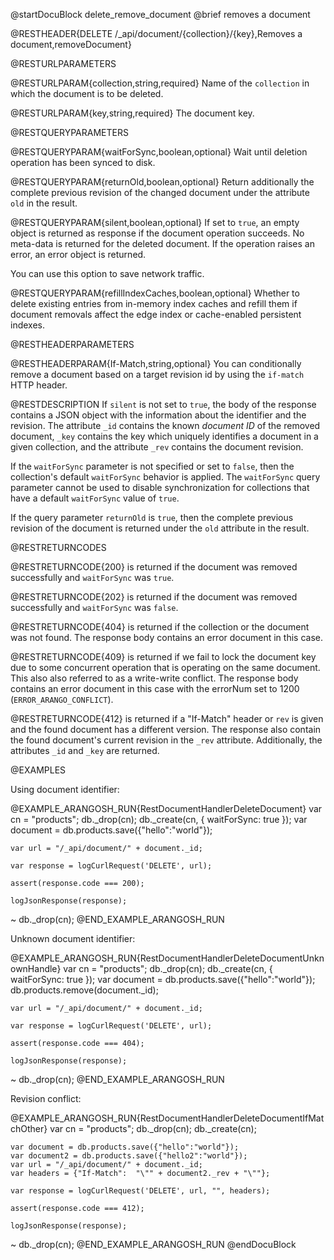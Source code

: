 @startDocuBlock delete_remove_document
@brief removes a document

@RESTHEADER{DELETE /_api/document/{collection}/{key},Removes a document,removeDocument}

@RESTURLPARAMETERS

@RESTURLPARAM{collection,string,required}
Name of the `collection` in which the document is to be deleted.

@RESTURLPARAM{key,string,required}
The document key.

@RESTQUERYPARAMETERS

@RESTQUERYPARAM{waitForSync,boolean,optional}
Wait until deletion operation has been synced to disk.

@RESTQUERYPARAM{returnOld,boolean,optional}
Return additionally the complete previous revision of the changed
document under the attribute `old` in the result.

@RESTQUERYPARAM{silent,boolean,optional}
If set to `true`, an empty object is returned as response if the document operation
succeeds. No meta-data is returned for the deleted document. If the
operation raises an error, an error object is returned.

You can use this option to save network traffic.

@RESTQUERYPARAM{refillIndexCaches,boolean,optional}
Whether to delete existing entries from in-memory index caches and refill them
if document removals affect the edge index or cache-enabled persistent indexes.

@RESTHEADERPARAMETERS

@RESTHEADERPARAM{If-Match,string,optional}
You can conditionally remove a document based on a target revision id by
using the `if-match` HTTP header.

@RESTDESCRIPTION
If `silent` is not set to `true`, the body of the response contains a JSON
object with the information about the identifier and the revision. The attribute
`_id` contains the known *document ID* of the removed document, `_key`
contains the key which uniquely identifies a document in a given collection,
and the attribute `_rev` contains the document revision.

If the `waitForSync` parameter is not specified or set to `false`,
then the collection's default `waitForSync` behavior is applied.
The `waitForSync` query parameter cannot be used to disable
synchronization for collections that have a default `waitForSync`
value of `true`.

If the query parameter `returnOld` is `true`, then
the complete previous revision of the document
is returned under the `old` attribute in the result.

@RESTRETURNCODES

@RESTRETURNCODE{200}
is returned if the document was removed successfully and
`waitForSync` was `true`.

@RESTRETURNCODE{202}
is returned if the document was removed successfully and
`waitForSync` was `false`.

@RESTRETURNCODE{404}
is returned if the collection or the document was not found.
The response body contains an error document in this case.

@RESTRETURNCODE{409}
is returned if we fail to lock the document key due to some
concurrent operation that is operating on the same document.
This also also referred to as a write-write conflict.
The response body contains an error document in this case with the
errorNum set to 1200 (`ERROR_ARANGO_CONFLICT`).

@RESTRETURNCODE{412}
is returned if a "If-Match" header or `rev` is given and the found
document has a different version. The response also contain the found
document's current revision in the `_rev` attribute. Additionally, the
attributes `_id` and `_key` are returned.

@EXAMPLES

Using document identifier:

@EXAMPLE_ARANGOSH_RUN{RestDocumentHandlerDeleteDocument}
    var cn = "products";
    db._drop(cn);
    db._create(cn, { waitForSync: true });
    var document = db.products.save({"hello":"world"});

    var url = "/_api/document/" + document._id;

    var response = logCurlRequest('DELETE', url);

    assert(response.code === 200);

    logJsonResponse(response);
  ~ db._drop(cn);
@END_EXAMPLE_ARANGOSH_RUN

Unknown document identifier:

@EXAMPLE_ARANGOSH_RUN{RestDocumentHandlerDeleteDocumentUnknownHandle}
    var cn = "products";
    db._drop(cn);
    db._create(cn, { waitForSync: true });
    var document = db.products.save({"hello":"world"});
    db.products.remove(document._id);

    var url = "/_api/document/" + document._id;

    var response = logCurlRequest('DELETE', url);

    assert(response.code === 404);

    logJsonResponse(response);
  ~ db._drop(cn);
@END_EXAMPLE_ARANGOSH_RUN

Revision conflict:

@EXAMPLE_ARANGOSH_RUN{RestDocumentHandlerDeleteDocumentIfMatchOther}
    var cn = "products";
    db._drop(cn);
    db._create(cn);

    var document = db.products.save({"hello":"world"});
    var document2 = db.products.save({"hello2":"world"});
    var url = "/_api/document/" + document._id;
    var headers = {"If-Match":  "\"" + document2._rev + "\""};

    var response = logCurlRequest('DELETE', url, "", headers);

    assert(response.code === 412);

    logJsonResponse(response);
  ~ db._drop(cn);
@END_EXAMPLE_ARANGOSH_RUN
@endDocuBlock

